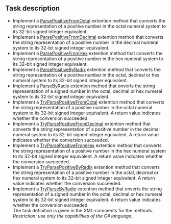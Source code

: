 ## Task description

- Implement a [ParsePositiveFromOctal](NumeralSystems/Converter.cs#L21) extention method that сonverts the string representation of a positive number in the octal numeral system to its 32-bit signed integer equivalent.
- Implement a [ParsePositiveFromDecimal](NumeralSystems/Converter.cs#L34) extention method that сonverts the string representation of a positive number in the decimal numeral system to its 32-bit signed integer equivalent.
- Implement a [ParsePositiveFromHex](NumeralSystems/Converter.cs#L47) extention method that сonverts the string representation of a positive number in the hex numeral system to its 32-bit signed integer equivalent.
- Implement a [ParsePositiveByRadix](NumeralSystems/Converter.cs#L34) extention method that сonverts the string representation of a positive number in the octal, decimal or hex numeral system to its 32-bit signed integer equivalent.
- Implement a [ParseByRadix](NumeralSystems/Converter.cs#L47) extention method that onverts the string representation of a signed number in the octal, decimal or hex numeral system to its 32-bit signed integer equivalent.
- Implement a [TryParsePositiveFromOctal](NumeralSystems/Converter.cs#L84) extention method that сonverts the string representation of a positive number in the octal numeral system to its 32-bit signed integer equivalent. A return value indicates whether the conversion succeeded.
- Implement a [TryParsePositiveFromDecimal](NumeralSystems/Converter.cs#L94) extention method that сonverts the string representation of a positive number in the decimal numeral system to its 32-bit signed integer equivalent. A return value indicates whether the conversion succeeded.
- Implement a [TryParsePositiveFromHex](NumeralSystems/Converter.cs#L104) extention method that сonverts the string representation of a positive number in the hex numeral system to its 32-bit signed integer equivalent. A return value indicates whether the conversion succeeded.
- Implement a [TryParsePositiveByRadix](NumeralSystems/Converter.cs#L116) extention method that сonverts the string representation of a positive number in the octal, decimal or hex numeral system to its 32-bit signed integer equivalent. A return value indicates whether the conversion succeeded.
- Implement a [TryParseByRadix](NumeralSystems/Converter.cs#L128) extention method that onverts the string representation of a signed number in the octal, decimal or hex numeral system to its 32-bit signed integer equivalent. A return value indicates whether the conversion succeeded.     
    The task definition is given in the XML-comments for the methods.     
    _Restriction: use only the capabilities of the C# language._